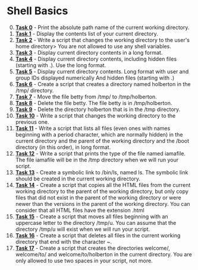 # Shell Basics

0. **[Task 0](./0-current_working_directory)** - Print the absolute path name of the current working directory.
1. **[Task 1](./1-listit)** - Display the contents list of your current directory.
2. **[Task 2](./2-bring_me_home)** - Write a script that changes the working directory to the user's home directory> You are not allowed to use any shell variables.
3. **[Task 3](./3-listfiles)** - Display current directory contents in a long format.
4. **[Task 4](.4-listmorefiles)** - Display current directory contents, including hidden files (starting with .). Use the long format.
5. **[Task 5](./5-listfilesdigitonly)** - Display current directory contents. Long format with user and group IDs displayed numerically And hidden files (starting with .)
6. **[Task 6](./6-firstdirectory)** - Create a script that creates a directory named holberton in the /tmp/ directory.
7. **[Task 7](./7-movethatfile)** - Move the file betty from /tmp/ to /tmp/holberton.
8. **[Task 8](./8-firstdelete)** - Delete the file betty. The file betty is in /tmp/holberton.
9. **[Task 9](./9-firstdirdeletion)** - Delete the directory holberton that is in the /tmp directory.
10. **[Task 10](./10-back)** - Write a script that changes the working directory to the previous one.
11. **[Task 11](./11-listslist_recursive_hidden)** - Write a script that lists all files (even ones with names beginning with a period character, which are normally hidden) in the current directory and the parent of the working directory and the /boot directory (in this order), in long format.
12. **[Task 12](./12-file_type)** - Write a script that prints the type of the file named iamafile. The file iamafile will be in the /tmp directory when we will run your script.
13. **[Task 13](./13-symbolic_link)** - Create a symbolic link to /bin/ls, named ls. The symbolic link should be created in the current working directory.
14. **[Task 14](.14-copy_html)** - Create a script that copies all the HTML files from the current working directory to the parent of the working directory, but only copy files that did not exist in the parent of the working directory or were newer than the versions in the parent of the working directory. You can consider that all HTML files have the extension .html
15. **[Task 15](./15-lets_move)** - Create a script that moves all files beginning with an uppercase letter to the directory /tmp/u. You can assume that the directory /tmp/u will exist when we will run your script.
16. **[Task 16](./16-clean_emacsdelete_tilde_files)** - Create a script that deletes all files in the current working directory that end with the character ~.
17. **[Task 17](./17-treemake_welcome_dirs)** - Create a script that creates the directories welcome/, welcome/to/ and welcome/to/holberton in the current directory. You are only allowed to use two spaces in your script, not more.
